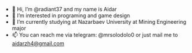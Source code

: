 - 👋 Hi, I’m @radiant37 and my name is Aidar
- 👀 I’m interested in programing and game design
- 🌱 I’m currently studying at Nazarbaev University at Mining Engineering major 
- 📫 You can reach me via telegram: @mrsolodolo0 or just mail me to aidarzh4@gmail.com

<!---
radiant37/radiant37 is a ✨ special ✨ repository because its `README.md` (this file) appears on your GitHub profile.
You can click the Preview link to take a look at your changes.
--->
